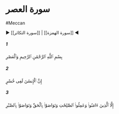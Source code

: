 # سورة العصر
#Meccan
▶ [[سورة التكاثر]] | [[سورة الهمزة]] ◀
##### 1
<span class="ayah hovertext" data-hover="By (the Token of) Time (through the ages),">بِسْمِ ٱللَّهِ ٱلرَّحْمَٰنِ ٱلرَّحِيمِ وَٱلْعَصْرِ</span>
##### 2
<span class="ayah hovertext" data-hover="Verily Man is in loss,">إِنَّ ٱلْإِنسَٰنَ لَفِى خُسْرٍ</span>
##### 3
<span class="ayah hovertext" data-hover="Except such as have Faith, and do righteous deeds, and (join together) in the mutual teaching of Truth, and of Patience and Constancy.">إِلَّا ٱلَّذِينَ ءَامَنُوا۟ وَعَمِلُوا۟ ٱلصَّٰلِحَٰتِ وَتَوَاصَوْا۟ بِٱلْحَقِّ وَتَوَاصَوْا۟ بِٱلصَّبْرِ</span>

